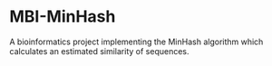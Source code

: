 # MBI-MinHash
A bioinformatics project implementing the MinHash algorithm which calculates an estimated similarity of sequences.
